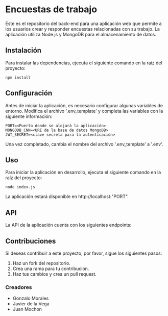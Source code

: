 # Encuestas de trabajo
Este es el repositorio del back-end para una aplicación web que permite a los usuarios crear y responder encuestas relacionadas con su trabajo. La aplicación utiliza Node.js y MongoDB para el almacenamiento de datos.

## Instalación
Para instalar las dependencias, ejecuta el siguiente comando en la raíz del proyecto:
~~~
npm install
~~~

## Configuración
Antes de iniciar la aplicación, es necesario configurar algunas variables de entorno. Modifica el archivo '.env_template' y completa las variables con la siguiente información:

~~~
PORT=<Puerto donde se alojará la aplicación>
MONGODB_CNN=<URI de la base de datos MongoDB>
JWT_SECRET=<clave secreta para la autenticación>
~~~

Una vez completado, cambia el nombre del archivo '.env_template' a '.env'.

## Uso
Para iniciar la aplicación en desarrollo, ejecuta el siguiente comando en la raíz del proyecto:

~~~
node index.js
~~~

La aplicación estará disponible en http://localhost:"PORT".

## API
La API de la aplicación cuenta con los siguientes endpoints:

<!-- - `/api/auth/signup: ` Registra un nuevo usuario.
- `/api/auth/login: ` Inicia sesión con un usuario registrado.
- `/api/surveys: ` Permite crear, obtener y eliminar encuestas. -->

<!-- Para obtener más información sobre el funcionamiento de la API, consulta la documentación en /docs/api.md. -->

## Contribuciones
Si deseas contribuir a este proyecto, por favor, sigue los siguientes pasos:

1. Haz un fork del repositorio.
2. Crea una rama para tu contribución.
3. Haz tus cambios y crea un pull request.

<!-- ### Licencia
Este proyecto está bajo la licencia MIT. Consulta el archivo LICENSE para más detalles. -->

### Creadores

- Gonzalo Morales
- Javier de la Vega
- Juan Mochon